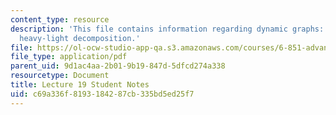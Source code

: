```yaml
---
content_type: resource
description: 'This file contains information regarding dynamic graphs: link-cut trees,
  heavy-light decomposition.'
file: https://ol-ocw-studio-app-qa.s3.amazonaws.com/courses/6-851-advanced-data-structures-spring-2012/c69a336f8193184287cb335bd5ed25f7_MIT6_851S12_L19.pdf
file_type: application/pdf
parent_uid: 9d1ac4aa-2b01-9b19-847d-5dfcd274a338
resourcetype: Document
title: Lecture 19 Student Notes
uid: c69a336f-8193-1842-87cb-335bd5ed25f7
---
```

